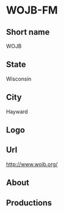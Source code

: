 # WOJB-FM

## Short name

WOJB

## State

Wisconsin

## City

Hayward

## Logo



## Url

http://www.wojb.org/

## About



## Productions



